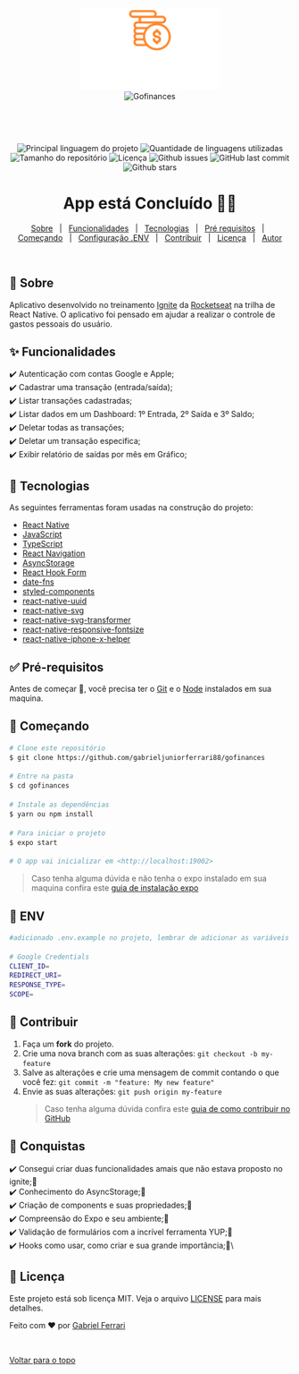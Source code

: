 
<!-- <h1 align="center">Gofinances</h1> -->
<div align="center"><img src="./src/assets/logo.svg" width="250" /></div>
<div align="center" id="top"> 
  <img src="./.github/app.gif" alt="Gofinances" />

  &#xa0;

  <!-- <a href="https://gofinances.netlify.com">Demo</a> -->
</div>

<br />

<p align="center">
  <img alt="Principal linguagem do projeto" src="https://img.shields.io/github/languages/top/gabrieljuniorferrari88/gofinances?color=56BEB8">

  <img alt="Quantidade de linguagens utilizadas" src="https://img.shields.io/github/languages/count/gabrieljuniorferrari88/gofinances?color=56BEB8">

  <img alt="Tamanho do repositório" src="https://img.shields.io/github/repo-size/gabrieljuniorferrari88/gofinances?color=56BEB8">

  <img alt="Licença" src="https://img.shields.io/github/license/gabrieljuniorferrari88/gofinances?color=56BEB8">

  <img alt="Github issues" src="https://img.shields.io/github/issues/gabrieljuniorferrari88/gofinances?color=56BEB8" />

  <img alt="GitHub last commit" src="https://img.shields.io/github/last-commit/gabrieljuniorferrari88/gofinances?color=56BEB8">

  <img alt="Github stars" src="https://img.shields.io/github/stars/gabrieljuniorferrari88/gofinances?color=56BEB8" />
</p>

<h1 align="center">
 App está Concluído 🚀🚀
</h1>

<!-- <hr> -->

<p align="center">
  <a href="#dart-sobre">Sobre</a> &#xa0; | &#xa0; 
  <a href="#sparkles-funcionalidades">Funcionalidades</a> &#xa0; | &#xa0;
  <a href="#rocket-tecnologias">Tecnologias</a> &#xa0; | &#xa0;
  <a href="#white_check_mark-pré-requisitos">Pré requisitos</a> &#xa0; | &#xa0;
  <a href="#checkered_flag-começando">Começando</a> &#xa0; | &#xa0;
  <a href="#checkered_flag-env">Configuração .ENV</a> &#xa0; | &#xa0;
  <a href="#raised_hands-contribuir">Contribuir</a> &#xa0; | &#xa0;
  <a href="#memo-licença">Licença</a> &#xa0; | &#xa0;
  <a href="https://github.com/gabrieljuniorferrari88" target="_blank">Autor</a>
</p>
<br>

## :dart: Sobre ##

Aplicativo desenvolvido no treinamento [Ignite](https://www.rocketseat.com.br/ignite) da [Rocketseat](https://www.rocketseat.com.br/) na trilha de React Native. O aplicativo foi pensado em ajudar a realizar o controle de gastos pessoais do usuário.

## :sparkles: Funcionalidades ##

:heavy_check_mark: Autenticação com contas Google e Apple;\
:heavy_check_mark: Cadastrar uma transação (entrada/saída);\
:heavy_check_mark: Listar transações cadastradas;\
:heavy_check_mark: Listar dados em um Dashboard: 1º Entrada, 2º Saída e 3º Saldo;\
:heavy_check_mark: Deletar todas as transações;\
:heavy_check_mark: Deletar um transação especifica;\
:heavy_check_mark: Exibir relatório de saídas por mês em Gráfico;

## :rocket: Tecnologias ##

As seguintes ferramentas foram usadas na construção do projeto:

- [React Native](https://reactnative.dev)
- [JavaScript](https://developer.mozilla.org/pt-BR/docs/Web/JavaScript)
- [TypeScript](https://www.typescriptlang.org)
- [React Navigation](https://reactnavigation.org)
- [AsyncStorage](https://react-native-async-storage.github.io/async-storage/docs/install/)
- [React Hook Form](https://react-hook-form.com/get-started)
- [date-fns](https://date-fns.org)
- [styled-components](https://styled-components.com)
- [react-native-uuid](https://www.npmjs.com/package/react-native-uuid)
- [react-native-svg](https://github.com/react-native-svg/react-native-svg)
- [react-native-svg-transformer](https://github.com/kristerkari/react-native-svg-transformer)
- [react-native-responsive-fontsize](https://www.npmjs.com/package/react-native-responsive-fontsize)
- [react-native-iphone-x-helper](https://github.com/ptelad/react-native-iphone-x-helper)

## :white_check_mark: Pré-requisitos ##

Antes de começar :checkered_flag:, você precisa ter o [Git](https://git-scm.com) e o [Node](https://nodejs.org/en/) instalados em sua maquina.

## :checkered_flag: Começando ##

```bash
# Clone este repositório
$ git clone https://github.com/gabrieljuniorferrari88/gofinances

# Entre na pasta
$ cd gofinances

# Instale as dependências
$ yarn ou npm install

# Para iniciar o projeto
$ expo start

# O app vai inicializar em <http://localhost:19002>
```
> Caso tenha alguma dúvida e não tenha o expo instalado em sua maquina confira este [guia de instalação expo](https://docs.expo.dev/)

## :checkered_flag: ENV ##

```bash
#adicionado .env.example no projeto, lembrar de adicionar as variáveis de ambiente conforme o exemplo

# Google Credentials
CLIENT_ID=
REDIRECT_URI=
RESPONSE_TYPE=
SCOPE=
```
## :raised_hands: Contribuir ##

1. Faça um **fork** do projeto.
2. Crie uma nova branch com as suas alterações: `git checkout -b my-feature`
3. Salve as alterações e crie uma mensagem de commit contando o que você fez: `git commit -m "feature: My new feature"`
4. Envie as suas alterações: `git push origin my-feature`
   > Caso tenha alguma dúvida confira este [guia de como contribuir no GitHub](https://github.com/firstcontributions/first-contributions)


## :sunrise: Conquistas ##

:heavy_check_mark: Consegui criar duas funcionalidades amais que não estava proposto no ignite;🚀\
:heavy_check_mark: Conhecimento do AsyncStorage;🚀\
:heavy_check_mark: Criação de components e suas propriedades;🚀\
:heavy_check_mark: Compreensão do Expo e seu ambiente;🚀\
:heavy_check_mark: Validação de formulários com a incrível ferramenta YUP;🚀\
:heavy_check_mark: Hooks como usar, como criar e sua grande importância;🚀\

## :memo: Licença ##

Este projeto está sob licença MIT. Veja o arquivo [LICENSE](LICENSE.md) para mais detalhes.


Feito com :heart: por <a href="https://github.com/gabrieljuniorferrari88" target="_blank">Gabriel Ferrari</a>

&#xa0;

<a href="#top">Voltar para o topo</a>
